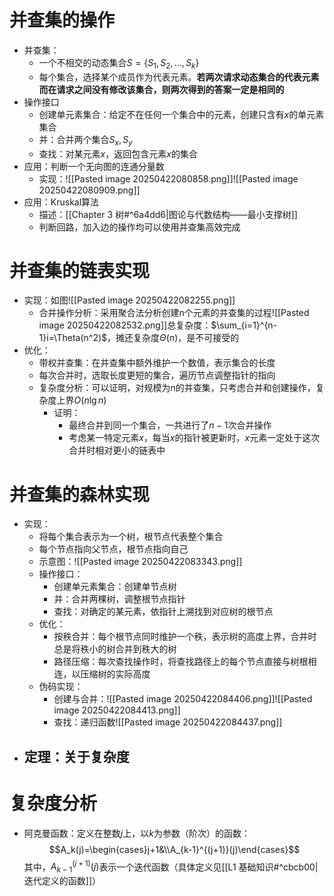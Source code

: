 # 并查集的操作
- 并查集：
	- 一个不相交的动态集合$S = \{S_1, S_2, . . . , S_k\}$
	- 每个集合，选择某个成员作为代表元素。**若两次请求动态集合的代表元素而在请求之间没有修改该集合，则两次得到的答案一定是相同的**
- 操作接口
	- 创建单元素集合：给定不在任何一个集合中的元素，创建只含有$x$的单元素集合
	- 并：合并两个集合$S_x,S_y$
	- 查找：对某元素$x$，返回包含元素$x$的集合
- 应用：判断一个无向图的连通分量数
	- 实现：![[Pasted image 20250422080858.png]]![[Pasted image 20250422080909.png]]
- 应用：Kruskal算法
	- 描述：[[Chapter 3 树#^6a4dd6|图论与代数结构——最小支撑树]]
	- 判断回路，加入边的操作均可以使用并查集高效完成
# 并查集的链表实现
- 实现：如图![[Pasted image 20250422082255.png]]
	- 合并操作分析：采用聚合法分析创建n个元素的并查集的过程![[Pasted image 20250422082532.png]]总复杂度：$\sum_{i=1}^{n-1}i=\Theta(n^2)$，摊还复杂度$\Theta(n)$，是不可接受的
- 优化：
	- 带权并查集：在并查集中额外维护一个数值，表示集合的长度
	- 每次合并时，选取长度更短的集合，遍历节点调整指针的指向
	- 复杂度分析：可以证明，对规模为n的并查集，只考虑合并和创建操作，复杂度上界$O(n\lg n)$
		- 证明：
			- 最终合并到同一个集合，一共进行了$n-1$次合并操作
			- 考虑某一特定元素$x$，每当$x$的指针被更新时，$x$元素一定处于这次合并时相对更小的链表中
# 并查集的森林实现
- 实现：
	- 将每个集合表示为一个树，根节点代表整个集合
	- 每个节点指向父节点，根节点指向自己
	- 示意图：![[Pasted image 20250422083343.png]]
	- 操作接口：
		- 创建单元素集合：创建单节点树
		- 并：合并两棵树，调整根节点指针
		- 查找：对确定的某元素，依指针上溯找到对应树的根节点
	- 优化：
		- 按秩合并：每个根节点同时维护一个秩，表示树的高度上界，合并时总是将秩小的树合并到秩大的树
		- 路径压缩：每次查找操作时，将查找路径上的每个节点直接与树根相连，以压缩树的实际高度
	- 伪码实现：
		- 创建与合并：![[Pasted image 20250422084406.png]]![[Pasted image 20250422084413.png]]
		- 查找：递归函数![[Pasted image 20250422084437.png]]
- 定理：关于复杂度
	- 
# 复杂度分析
- 阿克曼函数：定义在整数$j$上，以$k$为参数（阶次）的函数：$$A_k(j)=\begin{cases}j+1&\\A_{k-1}^{(j+1)}(j)\end{cases}$$其中，$A_{k-1}^{(j+1)}(j)$表示一个迭代函数（具体定义见[[L1 基础知识#^cbcb00|迭代定义的函数]]）